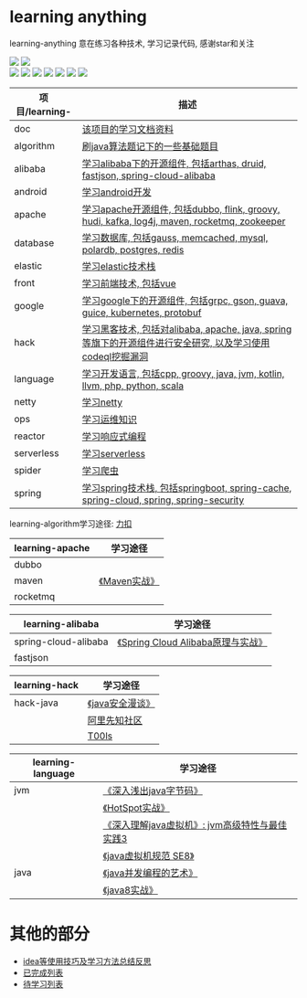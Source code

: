 # learning anything

learning-anything 意在练习各种技术, 学习记录代码, 感谢star和关注  

![](https://img.shields.io/badge/Author-XJJ-orange)
![](https://img.shields.io/badge/Email-2849771625%40qq.com-orange)  
![](https://img.shields.io/github/repo-size/x-j-j/learning-anything?color=lightgrey)
![](https://img.shields.io/github/languages/count/x-j-j/learning-anything?color=lightgrey)
![](https://img.shields.io/github/languages/top/x-j-j/learning-anything?color=lightgrey)
![](https://img.shields.io/github/commit-activity/m/x-j-j/learning-anything?color=lightgrey)
![](https://img.shields.io/github/last-commit/x-j-j/learning-anything?color=lightgrey)
![](https://img.shields.io/github/stars/x-j-j/learning-anything?style=social)
![](https://img.shields.io/github/forks/x-j-j/learning-anything?style=social)

| 项目/learning- | 描述                                                                                                                                                             |
|--------------|----------------------------------------------------------------------------------------------------------------------------------------------------------------|
| doc          | [该项目的学习文档资料](https://www.aliyundrive.com/s/ngpTUNYpZ55)                                                                                                        |
| algorithm    | [刷java算法题记下的一些基础题目](https://github.com/x-j-j/learning-anything/tree/master/learning-algorithm)                                                                 |
| alibaba      | [学习alibaba下的开源组件, 包括arthas, druid, fastjson, spring-cloud-alibaba](https://github.com/x-j-j/learning-anything/tree/master/learning-alibaba)                    |
| android      | [学习android开发](https://github.com/x-j-j/learning-anything/tree/master/learning-android)                                                                         |
| apache       | [学习apache开源组件, 包括dubbo, flink, groovy, hudi, kafka, log4j, maven, rocketmq, zookeeper](https://github.com/x-j-j/learning-anything/tree/master/learning-apache) |
| database     | [学习数据库, 包括gauss, memcached, mysql, polardb, postgres, redis](https://github.com/x-j-j/learning-anything/tree/master/learning-database)                         |
| elastic      | [学习elastic技术栈](https://github.com/x-j-j/learning-anything/tree/master/learning-elastic)                                                                        |
| front        | [学习前端技术, 包括vue](https://github.com/x-j-j/learning-anything/tree/master/learning-front)                                                                         |
| google       | [学习google下的开源组件, 包括grpc, gson, guava, guice, kubernetes, protobuf](https://github.com/x-j-j/learning-anything/tree/master/learning-google)                     |
| hack         | [学习黑客技术, 包括对alibaba, apache, java, spring等旗下的开源组件进行安全研究, 以及学习使用codeql挖掘漏洞](https://github.com/x-j-j/learning-anything/tree/master/learning-hack)               |
| language     | [学习开发语言, 包括cpp, groovy, java, jvm, kotlin, llvm, php, python, scala](https://github.com/x-j-j/learning-anything/tree/master/learning-language)                 |
| netty        | [学习netty](https://github.com/x-j-j/learning-anything/tree/master/learning-netty)                                                                               |
| ops          | [学习运维知识](https://github.com/x-j-j/learning-anything/tree/master/learning-ops)                                                                                  |
| reactor      | [学习响应式编程](https://github.com/x-j-j/learning-anything/tree/master/learning-reactor)                                                                             |
| serverless   | [学习serverless](https://github.com/x-j-j/learning-anything/tree/master/learning-serverless)                                                                     |
| spider       | [学习爬虫](https://github.com/x-j-j/learning-anything/tree/master/learning-spider)                                                                                 |
| spring       | [学习spring技术栈, 包括springboot, spring-cache, spring-cloud, spring, spring-security](https://github.com/x-j-j/learning-anything/tree/master/learning-spring)       |


learning-algorithm学习途径: [力扣]()

| learning-apache      | 学习途径                                                                                                     |
|----------------------|----------------------------------------------------------------------------------------------------------|
| dubbo                |                                                                                                          |
| maven                | [《Maven实战》](https://www.aliyundrive.com/s/ngpTUNYpZ55/folder/6359300490083d85e6b24389aef12d098c36aace)   |
| rocketmq             |                                                                                                          |

| learning-alibaba     | 学习途径                                                                                                                      |
|----------------------|---------------------------------------------------------------------------------------------------------------------------|
| spring-cloud-alibaba | [《Spring Cloud Alibaba原理与实战》](https://www.aliyundrive.com/s/ngpTUNYpZ55/folder/6359300490083d85e6b24389aef12d098c36aace)  |
| fastjson             |                                                                                                                           |

| learning-hack        | 学习途径                                                                                                    |
|----------------------|---------------------------------------------------------------------------------------------------------|
| hack-java            | [《java安全漫谈》](https://www.aliyundrive.com/s/ngpTUNYpZ55/folder/6403009921ab0e6ecfaf4517b42c8f61be936ab9) |
|                      | [阿里先知社区](https://xz.aliyun.com/)                                                                        |
|                      | [T00ls](https://www.t00ls.com/)                                                                         |

| learning-language    | 学习途径                                                                                                                      |
|----------------------|---------------------------------------------------------------------------------------------------------------------------|
| jvm                  | [《深入浅出java字节码》]()                                                                                                         |
|                      | [《HotSpot实战》]()                                                                                                           |
|                      | [《深入理解java虚拟机》: jvm高级特性与最佳实践3](https://www.aliyundrive.com/s/ngpTUNYpZ55/folder/63c25b3ba7106613925a4a29a48416800b600455) |
|                      | [《java虚拟机规范 SE8》](https://www.aliyundrive.com/s/ngpTUNYpZ55/folder/63c25b3a3c4de165b95d41c08bb4fcdb446bfb8d)              |
| java                 | [《java并发编程的艺术》](https://www.aliyundrive.com/s/ngpTUNYpZ55/folder/6359300490083d85e6b24389aef12d098c36aace)                |
|                      | [《java8实战》](https://www.aliyundrive.com/s/ngpTUNYpZ55/folder/6359300490083d85e6b24389aef12d098c36aace)                    |


# 其他的部分
- [idea等使用技巧及学习方法总结反思](https://github.com/x-j-j/learning-anything/blob/master/Zeditor-suggestions.md)  
- [已完成列表](https://github.com/x-j-j/learning-anything/blob/master/Zalready-learned.md)  
- [待学习列表](https://github.com/x-j-j/learning-anything/blob/master/Zplanto-learn.md)  

